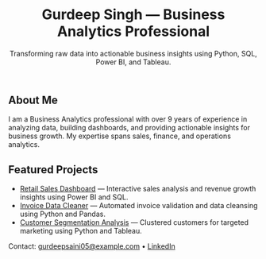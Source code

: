 <header>
  <h1>Gurdeep Singh — Business Analytics Professional</h1>
  <p>Transforming raw data into actionable business insights using Python, SQL, Power BI, and Tableau.</p>
</header>

<section id="about">
  <h2>About Me</h2>
  <p>I am a Business Analytics professional with over 9 years of experience in analyzing data, building dashboards, and providing actionable insights for business growth. My expertise spans sales, finance, and operations analytics.</p>
</section>

<section id="projects">
  <h2>Featured Projects</h2>
  <ul>
    <li><a href="https://github.com/gurdeepsaini05-sudo/retail-sales-dashboard">Retail Sales Dashboard</a> — Interactive sales analysis and revenue growth insights using Power BI and SQL.</li>
    <li><a href="https://github.com/gurdeepsaini05-sudo/invoice-data-cleaner">Invoice Data Cleaner</a> — Automated invoice validation and data cleansing using Python and Pandas.</li>
    <li><a href="https://github.com/gurdeepsaini05-sudo/customer-segmentation">Customer Segmentation Analysis</a> — Clustered customers for targeted marketing using Python and Tableau.</li>
  </ul>
</section>

<footer>
  Contact: <a href="mailto:gurdeepsaini05@example.com">gurdeepsaini05@example.com</a> • <a href="https://linkedin.com/in/gurdeepsaini05">LinkedIn</a>
</footer>
